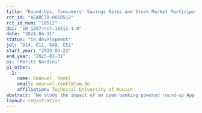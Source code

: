 ```yaml
---
title: "Round-Ups, Consumers' Savings Rates and Stock Market Participation: Evidence from FinTech"
rct_id: "AEARCTR-0010512"
rct_id_num: "10512"
doi: "10.1257/rct.10512-1.0"
date: "2024-04-11"
status: "in_development"
jel: "D14, G11, G40, G51"
start_year: "2024-04-22"
end_year: "2025-03-31"
pi: "Moritz Nardini"
pi_other:
  1:
    name: Emanuel  Renkl
    email: emanuel.renkl@tum.de
    affiliation: Technical University of Munich
abstract: "We study the impact of an open banking powered round-up App on consumer spending, saving, and stock market participation using data from a FinTech App. In the first step, we run a panel regression with observational data of existing users. In the second step, we conduct a lab-in-the-field experiment with newly recruited users to establish causality. Study participants are invited to download the App and connect their main bank account, but are not required to use the round-up service. We estimate the effect of the App on consumer financial behavior with transaction and survey data. While round-ups are a standard bank service nowadays, their causal effect has not been investigated yet. We want to close this research gap and contribute to the discussion on how financial technology can be used to promote consumer savings and stock market participation."
layout: registration
---
```



